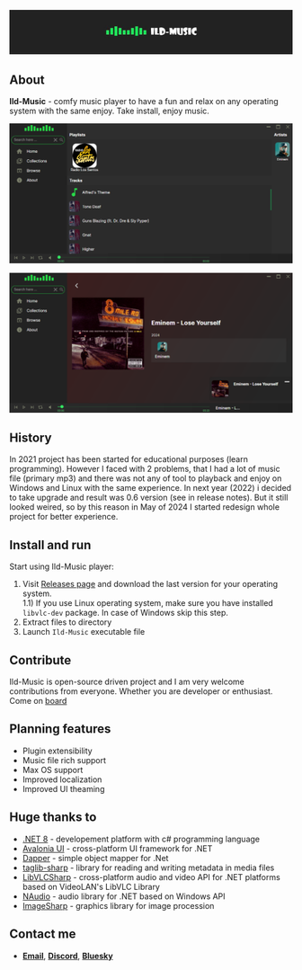 ![](img/title.jpg)
## About
**Ild-Music** - comfy music player to have a fun and relax on any operating system with the same enjoy. Take install, enjoy music.


![](img/1.png)

![](img/2.png)


## History
In 2021 project has been started for educational purposes (learn programming). However I faced with 2 problems, that I had a lot of music file (primary mp3) and there was not any of tool to playback and enjoy on Windows and Linux with the same experience. In next year (2022) i decided to take upgrade and result was 0.6 version (see in release notes). But it still looked weired, so by this reason in May of 2024 I started redesign whole project for better experience.

## Install and run
Start using Ild-Music player:
  1)  Visit [Releases page](https://github.com/ggghosthat/Ild-Music/releases) and download the last version for your operating system.   
  1.1) If you use Linux operating system, make sure you have installed `libvlc-dev` package. In case of Windows skip this step.
  3)  Extract files to directory
  4)  Launch `Ild-Music` executable file

## Contribute
Ild-Music is open-source driven project and I am very welcome contributions from everyone. Whether you are developer or enthusiast.
Come on [board](https://discord.gg/dXqkwyyR)

## Planning features
- Plugin extensibility
- Music file rich support
- Max OS support
- Improved localization
- Improved UI theaming

## Huge thanks to
- [.NET 8](https://github.com/dotnet) - developement platform with c# programming language
- [Avalonia UI](https://github.com/AvaloniaUI) - cross-platform UI framework for .NET
- [Dapper](https://github.com/DapperLib/Dapper) - simple object mapper for .Net
- [taglib-sharp](https://github.com/mono/taglib-sharp) - library for reading and writing metadata in media files
- [LibVLCSharp](https://github.com/videolan/libvlcsharp) - cross-platform audio and video API for .NET platforms based on VideoLAN's LibVLC Library
- [NAudio](https://github.com/naudio/NAudio) - audio library for .NET based on Windows API
- [ImageSharp](https://github.com/SixLabors/ImageSharp) - graphics library for image procession

## Contact me
- [**Email**](mailto:ildairldar990@gmail.com), [**Discord**](https://discord.gg/dXqkwyyR), [**Bluesky**](https://bsky.app/profile/ggghosthat.bsky.social)
